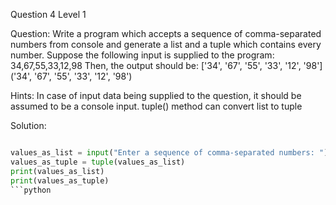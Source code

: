 
Question 4
Level 1

Question:
Write a program which accepts a sequence of comma-separated numbers 
from console and generate a list and a tuple which contains every number.
Suppose the following input is supplied to the program:
34,67,55,33,12,98
Then, the output should be:
['34', '67', '55', '33', '12', '98']
('34', '67', '55', '33', '12', '98')

Hints:
In case of input data being supplied to the question, it should be 
assumed to be a console input.
tuple() method can convert list to tuple

Solution:
```python

values_as_list = input("Enter a sequence of comma-separated numbers: ").split(",")
values_as_tuple = tuple(values_as_list)
print(values_as_list)
print(values_as_tuple)
```python
